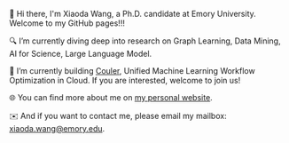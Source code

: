 👋 Hi there, I'm Xiaoda Wang, a Ph.D. candidate at Emory University. Welcome to my GitHub pages!!!

🔍 I’m currently diving deep into research on Graph Learning, Data Mining, AI for Science, Large Language Model.

🔧 I’m currently building [Couler](https://github.com/couler-proj/couler), Unified Machine Learning Workflow Optimization in Cloud. If you are interested, welcome to join us!

🌐 You can find more about me on [my personal website](https://scholar.google.com/citations?user=TQLr9lMAAAAJ&hl=zh-CN&oi=ao).

✉️ And if you want to contact me, please email my mailbox: xiaoda.wang@emory.edu.
